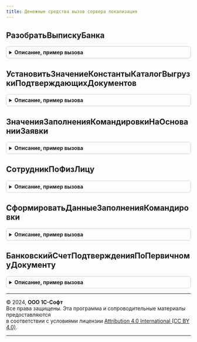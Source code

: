 ```yaml
---
title: Денежные средства вызов сервера локализация
---
```



## РазобратьВыпискуБанка
<details style="margin: 1em 0; padding: 0.5em; border: 1px solid #ccc; border-radius: 6px;">

<summary style="font-weight: bold; cursor: pointer;">Описание, пример вызова</summary>

```bsl

// Осуществляет разбор выписки банка
//
// Параметры:
// 	ЭлектроннаяВыпискаБанка - Ссылка - Электронная выписка
//
Процедура РазобратьВыпискуБанка(ЭлектроннаяВыпискаБанка) Экспорт
```

Пример вызова
```bsl
ДенежныеСредстваВызовСервераЛокализация.РазобратьВыпискуБанка(ЭлектроннаяВыпискаБанка) 
```
</details>

## УстановитьЗначениеКонстантыКаталогВыгрузкиПодтверждающихДокументов
<details style="margin: 1em 0; padding: 0.5em; border: 1px solid #ccc; border-radius: 6px;">

<summary style="font-weight: bold; cursor: pointer;">Описание, пример вызова</summary>

```bsl

//++ НЕ УТ

// Осуществляет установку константы КаталогВыгрузкиПодтверждающихДокументов
//
// Параметры:
// 	ЗначениеКонстанты - Строка - Путь к каталогу выгрузки подтверждающих документов
//
Процедура УстановитьЗначениеКонстантыКаталогВыгрузкиПодтверждающихДокументов(ЗначениеКонстанты) Экспорт
```

Пример вызова
```bsl
ДенежныеСредстваВызовСервераЛокализация.УстановитьЗначениеКонстантыКаталогВыгрузкиПодтверждающихДокументов(ЗначениеКонстанты) 
```
</details>

## ЗначенияЗаполненияКомандировкиНаОснованииЗаявки
<details style="margin: 1em 0; padding: 0.5em; border: 1px solid #ccc; border-radius: 6px;">

<summary style="font-weight: bold; cursor: pointer;">Описание, пример вызова</summary>

```bsl

// Определяет значения заполнения документа "Командировка" на основании "Заявки на командировку"
//
// Параметры:
//    ДокументОснование - ДокументСсылка.ЗаявкаНаКомандировку - Заявка на командировку
//
// Возвращаемое значение:
//    Структура - Значения заполнения
//
Функция ЗначенияЗаполненияКомандировкиНаОснованииЗаявки(ДокументОснование) Экспорт
```

Пример вызова
```bsl
Результат = ДенежныеСредстваВызовСервераЛокализация.ЗначенияЗаполненияКомандировкиНаОснованииЗаявки(ДокументОснование) 
```
</details>

## СотрудникПоФизЛицу
<details style="margin: 1em 0; padding: 0.5em; border: 1px solid #ccc; border-radius: 6px;">

<summary style="font-weight: bold; cursor: pointer;">Описание, пример вызова</summary>

```bsl

// Определяет сотрудника по физическому лицу
//
// Параметры:
//    ФизическоеЛицо - СправочникСсылка.ФизическиеЛица - Физическое лицо
//    Организация - СправочникСсылка.Организации - Организация, в которой работает сотрудник
//
// Возвращаемое значение:
//    СправочникСсылка.Сотрудники, Неопределено - Сотрудник или Неопределено, если установить сотрудника не удалось
//
Функция СотрудникПоФизЛицу(ФизическоеЛицо, Организация) Экспорт
```

Пример вызова
```bsl
Результат = ДенежныеСредстваВызовСервераЛокализация.СотрудникПоФизЛицу(ФизическоеЛицо, Организация) 
```
</details>

## СформироватьДанныеЗаполненияКомандировки
<details style="margin: 1em 0; padding: 0.5em; border: 1px solid #ccc; border-radius: 6px;">

<summary style="font-weight: bold; cursor: pointer;">Описание, пример вызова</summary>

```bsl


// Формирует данные заполнения для коммандировки и возвращает признак корректного заполнения.
//
// Параметры:
//  Заявка - ДокументСсылка.ЗаявкаНаКомандировку - документ, на основании которого создается командировка.
//  ДанныеЗаполнения - Неопределено - данные для заполнения командировки.
//
// Возвращаемое значение:
//  Булево
Функция СформироватьДанныеЗаполненияКомандировки(Заявка, ДанныеЗаполнения) Экспорт
```

Пример вызова
```bsl
Результат = ДенежныеСредстваВызовСервераЛокализация.СформироватьДанныеЗаполненияКомандировки(Заявка, ДанныеЗаполнения) 
```
</details>

## БанковскийСчетПодтвержденияПоПервичномуДокументу
<details style="margin: 1em 0; padding: 0.5em; border: 1px solid #ccc; border-radius: 6px;">

<summary style="font-weight: bold; cursor: pointer;">Описание, пример вызова</summary>

```bsl

//-- НЕ УТ

// Возвращает номер банковского счета по уникальному идентификатору первичного документа.
//
// Параметры:
//  ИдПервичногоДокумента - Строка - уникальный идентификатор объекта в информационной базе.
//
// Возвращаемое значение:
// - Строка.
//
Функция БанковскийСчетПодтвержденияПоПервичномуДокументу(ИдПервичногоДокумента) Экспорт
```

Пример вызова
```bsl
Результат = ДенежныеСредстваВызовСервераЛокализация.БанковскийСчетПодтвержденияПоПервичномуДокументу(ИдПервичногоДокумента) 
```
</details>

---

© 2024, **ООО 1С-Софт**  
Все права защищены. Эта программа и сопроводительные материалы предоставляются  
в соответствии с условиями лицензии [Attribution 4.0 International (CC BY 4.0)](https://creativecommons.org/licenses/by/4.0/legalcode).

---
